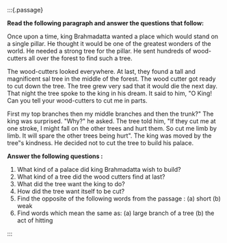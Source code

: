 :::{.passage}

**Read the following paragraph and answer the questions that follow:**

Once upon a time, king Brahmadatta wanted a place which would stand on a
single pillar. He thought it would be one of the greatest wonders of the
world. He needed a strong tree for the pillar. He sent hundreds of
wood-cutters all over the forest to find such a tree.

The wood-cutters looked everywhere. At last, they found a tall and
magnificent sal tree in the middle of the forest. The wood cutter got
ready to cut down the tree. The tree grew very sad that it would die the
next day. That night the tree spoke to the king in his dream. It said to
him, "O King! Can you tell your wood-cutters to cut me in parts.

First my top branches then my middle branches and then the trunk?" The
king was surprised. "Why?" he asked. The tree told him, "If they cut me
at one stroke, I might fall on the other trees and hurt them. So cut me
limb by limb. It will spare the other trees being hurt". The king was
moved by the tree‟s kindness. He decided not to cut the tree to build
his palace.

**Answer the following questions :**

1. What kind of a palace did king Brahmadatta wish to build?
2. What kind of a tree did the wood cutters find at last?
3. What did the tree want the king to do?
4. How did the tree want itself to be cut?
5. Find the opposite of the following words from the passage :
   (a) short
   (b) weak
6. Find words which mean the same as:
   (a) large branch of a tree
   (b) the act of hitting

:::